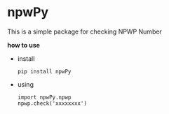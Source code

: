 # npwPy
  
This is a simple package for checking NPWP Number

**how to use**

 - install
 
    ```
    pip install npwPy
    ```

 - using
 
    ```
    import npwPy.npwp
    npwp.check('xxxxxxxx')
    ```

